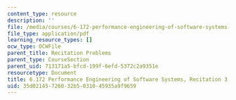 ```yaml
---
content_type: resource
description: ''
file: /media/courses/6-172-performance-engineering-of-software-systems-fall-2018/35d02145726032b5031045935a9f9659_MIT6_172F18_rec3.pdf
file_type: application/pdf
learning_resource_types: []
ocw_type: OCWFile
parent_title: Recitation Problems
parent_type: CourseSection
parent_uid: 713171a5-bfcd-199f-6efd-5372c2a9351e
resourcetype: Document
title: 6.172 Performance Engineering of Software Systems, Recitation 3
uid: 35d02145-7260-32b5-0310-45935a9f9659
---
```

